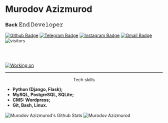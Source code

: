 # Murodov Azizmurod
### Back 𝙴𝚗𝚍 𝙳𝚎𝚟𝚎𝚕𝚘𝚙𝚎𝚛

[![Github Badge](https://img.shields.io/badge/-Github-000?style=flat-square&logo=Github&logoColor=white&link=https://github.com/murdovazizmurod)](https://github.com/murodovazizmurod)
[![Telegram Badge](https://img.shields.io/badge/-Telegram-blue?style=flat-square&logo=Telegram&logoColor=white&link=https://t.me/murodov_azizmurod)](https://t.me/murodov_azizmurod)
[![Instagram Badge](https://img.shields.io/badge/-Instagram-C13584?style=flat-square&labelColor=C13584&logo=instagram&logoColor=white&link=https://www.instagram.com/murodovazizmurod/)](https://www.instagram.com/murodovazizmurod/)
[![Gmail Badge](https://img.shields.io/badge/-Gmail-c14438?style=flat-square&logo=Gmail&logoColor=white&link=mailto:murodovazizmurod@allit.uz)](mailto:murodovazizmurod@gmail.com)
![visitors](https://visitor-badge.glitch.me/badge?page_id=murodovazizmurod)


<br>
<br>

[![Working on](https://img.shields.io/badge/working%20on-ORMX-lightblue?style=for-the-badge)](https://github.com/murodovazizmurod/ormx)
<hr>


<p style="text-align: center;">
Tech skills

<ul>
  <li><b>Python (Django, Flask);</b></li>
  <li><b>MySQL, PostgreSQL, SQLite;</b></li>
  <li><b>CMS: Wordpress;</b></li>
  <li><b>Git, Bash, Linux.</b></li>
 </ul>

<img align="center" alt="Murodov Azizmurod's Github Stats" src="https://github-readme-stats.vercel.app/api?username=murodovazizmurod&show_icons=true&hide_border=true&count_private=true" />

<img align="center" src="https://github-readme-streak-stats.herokuapp.com/?user=murodovazizmurod" alt="Murodov Azizmurod" />
</p>
